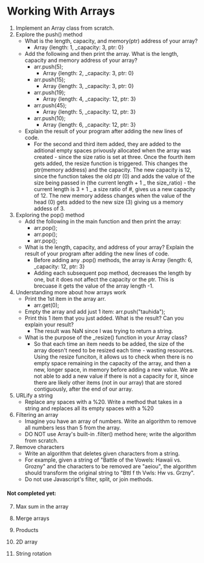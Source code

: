 # Working With Arrays

1. Implement an Array class from scratch.
2. Explore the push() method
    - What is the length, capacity, and memory(ptr) address of your array?
        - Array {length: 1, \_capacity: 3, ptr: 0}
    - Add the following and then print the array. What is the length, capacity and memory address of your array?
        - arr.push(5);
            - Array {length: 2, \_capacity: 3, ptr: 0}
        - arr.push(15);
            - Array {length: 3, \_capacity: 3, ptr: 0}
        - arr.push(19);
            - Array {length: 4, \_capacity: 12, ptr: 3}
        - arr.push(45);
            - Array {length: 5, \_capacity: 12, ptr: 3}
        - arr.push(10);
            - Array {length: 6, \_capacity: 12, ptr: 3}
    - Explain the result of your program after adding the new lines of code.
        - For the second and third item added, they are added to the aditional empty spaces privously allocated when the array was created - since the size ratio is set at three. Once the fourth item gets added, the resize function is triggered. This changes the ptr(memory address) and the capacity. The new capacity is 12, since the function takes the old ptr (0) and adds the value of the size being passed in (the current length + 1 _ the size_ratio) - the current length is 3 + 1 _ a size ratio of #, gives us a new capacity of 12. The new memory addess changes when the value of the head (0) gets added to the new size (3) giving us a memory addess of 3.
3. Exploring the pop() method
    - Add the following in the main function and then print the array:
        - arr.pop();
        - arr.pop();
        - arr.pop();
    - What is the length, capacity, and address of your array? Explain the result of your program after adding the new lines of code.
        - Before adding any .pop() methods, the array is Array {length: 6, \_capacity: 12, ptr: 3}
        - Adding each subsequent pop method, decreases the length by one, but it does not affect the capacity or the ptr. This is brecuase it gets the value of the array length -1.
4. Understanding more about how arrays work
    - Print the 1st item in the array arr.
        - arr.get(0);
    - Empty the array and add just 1 item: arr.push("tauhida");
    - Print this 1 item that you just added. What is the result? Can you explain your result?
        - The result was NaN since I was trying to return a string.
    - What is the purpose of the \_resize() function in your Array class?
        - So that each time an item needs to be added, the size of the array doesn't need to be resized each time - wasting resources. Using the resize funciton, it allows us to check when there is no empty space remaining in the capacity of the array, and then a new, longer space, in memory before adding a new value. We are not able to add a new value if there is not a capacity for it, since there are likely other items (not in our array) that are stored contiguously, after the end of our array.
5. URLify a string
    - Replace any spaces with a %20. Write a method that takes in a string and replaces all its empty spaces with a %20
6. Filtering an array
    - Imagine you have an array of numbers. Write an algorithm to remove all numbers less than 5 from the array. 
    - DO NOT use Array's built-in .filter() method here; write the algorithm from scratch.
9. Remove characters
    - Write an algorithm that deletes given characters from a string. 
    - For example, given a string of "Battle of the Vowels: Hawaii vs. Grozny" and the characters to be removed are "aeiou", the algorithm should transform the original string to "Bttl f th Vwls: Hw vs. Grzny". 
    - Do not use Javascript's filter, split, or join methods.



#### Not completed yet:
7. Max sum in the array
8. Merge arrays

10. Products
11. 2D array
12. String rotation
